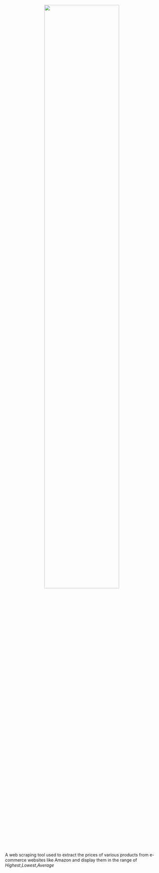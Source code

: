 <br><br>
<p align="center">
  <img width ="70%" src="public/Snapshots/CrawlerMart.png">
</p>
<br>

A web scraping tool used to extract the prices of various products from e-commerce websites like Amazon and display them in the range of _Highest_,_Lowest_,_Average_ 

